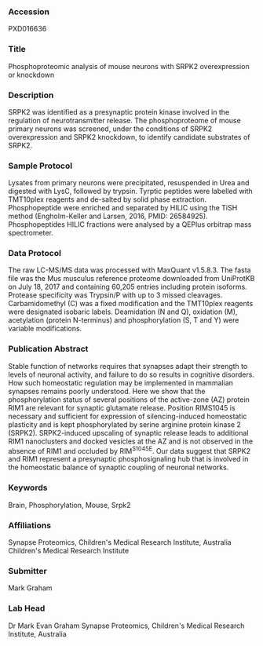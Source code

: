 ### Accession
PXD016636

### Title
Phosphoproteomic analysis of mouse neurons with SRPK2 overexpression or knockdown

### Description
SRPK2 was identified as a presynaptic protein kinase involved in the regulation of neurotransmitter release. The phosphoproteome of mouse primary neurons was screened, under the conditions of SRPK2 overexpression and SRPK2 knockdown, to identify candidate substrates of SRPK2.

### Sample Protocol
Lysates from primary neurons were precipitated, resuspended in Urea and digested with LysC, followed by trypsin. Tyrptic peptides were labelled with TMT10plex reagents and de-salted by solid phase extraction. Phosphopeptide were enriched and separated by HILIC using the TiSH method (Engholm-Keller and Larsen, 2016, PMID: 26584925). Phosphopeptides HILIC fractions were analysed by a QEPlus orbitrap mass spectrometer.

### Data Protocol
The raw LC-MS/MS data was processed with MaxQuant v1.5.8.3. The fasta file was the Mus musculus reference proteome downloaded from UniProtKB on July 18, 2017 and containing 60,205 entries including protein isoforms. Protease specificity was Trypsin/P with up to 3 missed cleavages. Carbamidomethyl (C) was a fixed modification and the TMT10plex reagents were designated isobaric labels. Deamidation (N and Q), oxidation (M), acetylation (protein N-terminus) and phosphorylation (S, T and Y) were variable modifications.

### Publication Abstract
Stable function of networks requires that synapses adapt their strength to levels of neuronal activity, and failure to do so results in cognitive disorders. How such homeostatic regulation may be implemented in mammalian synapses remains poorly understood. Here we show that the phosphorylation status of several positions of the active-zone (AZ) protein RIM1 are relevant for synaptic glutamate release. Position RIMS1045 is necessary and sufficient for expression of silencing-induced homeostatic plasticity and is kept phosphorylated by serine arginine protein kinase 2 (SRPK2). SRPK2-induced upscaling of synaptic release leads to additional RIM1 nanoclusters and docked vesicles at the AZ and is not observed in the absence of RIM1 and occluded by RIM<sup>S1045E</sup>. Our data suggest that SRPK2 and RIM1 represent a presynaptic phosphosignaling hub that is involved in the homeostatic balance of synaptic coupling of neuronal networks.

### Keywords
Brain, Phosphorylation, Mouse, Srpk2

### Affiliations
Synapse Proteomics, Children's Medical Research Institute, Australia
Children's Medical Research Institute

### Submitter
Mark Graham

### Lab Head
Dr Mark Evan Graham
Synapse Proteomics, Children's Medical Research Institute, Australia


